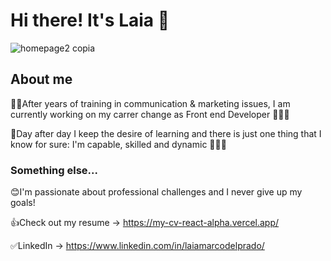 # Hi there! It's Laia 👋
![homepage2 copia](https://user-images.githubusercontent.com/92211599/159167383-2ebb27fd-e514-4b10-ab5d-158c8083e1fb.png)

## About me

💪🏼After years of training in communication & marketing issues, 
I am currently working on my carrer change as Front end Developer 👩🏻‍💻

🚀Day after day I keep the desire of learning and there is just one thing that I know for sure: 
I'm capable, skilled and dynamic 🧑🏼‍🚀

### Something else...

😊I'm passionate about professional challenges and I never give up my goals!

👍Check out my resume →  https://my-cv-react-alpha.vercel.app/

✅LinkedIn → https://www.linkedin.com/in/laiamarcodelprado/
